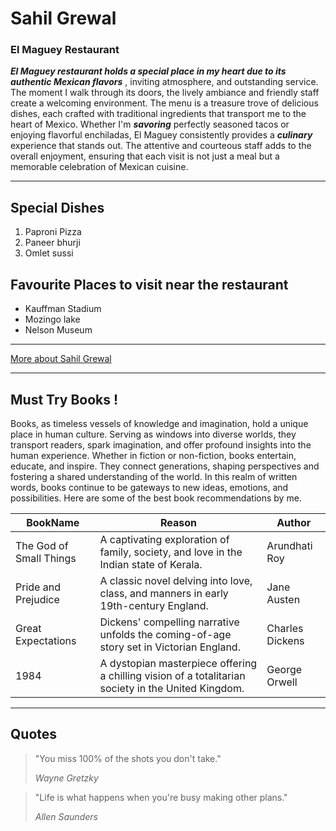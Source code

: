 # Sahil Grewal
### El Maguey Restaurant

***El Maguey restaurant holds a special place in my heart due to its authentic Mexican flavors*** , inviting atmosphere, and outstanding service. The moment I walk through its doors, the lively ambiance and friendly staff create a welcoming environment. The menu is a treasure trove of delicious dishes, each crafted with traditional ingredients that transport me to the heart of Mexico. Whether I'm ***savoring*** perfectly seasoned tacos or enjoying flavorful enchiladas, El Maguey consistently provides a ***culinary*** experience that stands out. The attentive and courteous staff adds to the overall enjoyment, ensuring that each visit is not just a meal but a memorable celebration of Mexican cuisine.

---

## Special Dishes

1. Paproni Pizza
2. Paneer bhurji
3. Omlet sussi

## Favourite Places to visit near the restaurant

- Kauffman Stadium
- Mozingo lake
- Nelson Museum

---
[More about Sahil Grewal](/MyMedia.md)

---
## Must Try Books !

Books, as timeless vessels of knowledge and imagination, hold a unique place in human culture. Serving as windows into diverse worlds, they transport readers, spark imagination, and offer profound insights into the human experience. Whether in fiction or non-fiction, books entertain, educate, and inspire. They connect generations, shaping perspectives and fostering a shared understanding of the world. In this realm of written words, books continue to be gateways to new ideas, emotions, and possibilities. Here are some of the best book recommendations by me.

| BookName | Reason | Author |
| ------------- | ------------- | -------- |
| The God of Small Things  | A captivating exploration of family, society, and love in the Indian state of Kerala. | Arundhati Roy |
| Pride and Prejudice  | A classic novel delving into love, class, and manners in early 19th-century England.  | Jane Austen |
| Great Expectations  |  Dickens' compelling narrative unfolds the coming-of-age story set in Victorian England.  | Charles Dickens |
| 1984 |  A dystopian masterpiece offering a chilling vision of a totalitarian society in the United Kingdom.  | George Orwell |

---
## Quotes

> "You miss 100% of the shots you don't take."
>
> *Wayne Gretzky*

> "Life is what happens when you're busy making other plans."
>
> *Allen Saunders*